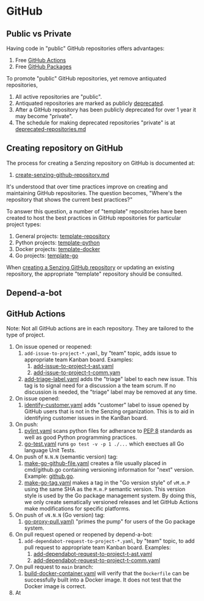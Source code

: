 # GitHub

## Public vs Private

Having code in "public" GitHub repositories offers advantages:

1. Free [GitHub Actions](https://docs.github.com/en/billing/managing-billing-for-github-actions/about-billing-for-github-actions)
1. Free [GitHub Packages](https://docs.github.com/en/packages/learn-github-packages/introduction-to-github-packages#about-billing-for-github-packages)

To promote "public" GitHub repositories, yet remove antiquated repositories,

1. All active repositories are "public".
1. Antiquated repositories are marked as publicly
   [deprecated](../../HOWTO/deprecate-a-github-repository.md).
1. After a GitHub repository has been publicly deprecated for over 1 year
   it may become "private".
1. The schedule for making deprecated repositories "private" is at
   [deprecated-repositories.md](../../lists/deprecated-repositories.md)

## Creating repository on GitHub

The process for creating a Senzing repository on GitHub is documented at:

1. [create-senzing-github-repository.md](https://github.com/Senzing/knowledge-base/blob/main/HOWTO/create-senzing-github-repository.md)

It's understood that over time practices improve on creating and maintaining GitHub repositories.
The question becomes, "Where's the repository that shows the current best practices?"

To answer this question, a number of "template" repositories have been created to host the best practices
in GitHub repositories for particular project types:

1. General projects: [template-repository](https://github.com/Senzing/template-python)
1. Python projects: [template-python](https://github.com/Senzing/template-python)
1. Docker projects: [template-docker](https://github.com/Senzing/template-docker)
1. Go projects: [template-go](https://github.com/Senzing/template-go)

When
[creating a Senzing GitHub repository](https://github.com/Senzing/knowledge-base/blob/main/HOWTO/create-senzing-github-repository.md)
or updating an existing repository,
the appropriate "template" repository should be consulted.

## Depend-a-bot

## GitHub Actions

Note: Not all GitHub actions are in each repository.
They are tailored to the type of project.

1. On issue opened or reopened:
    1. `add-issue-to-project-*.yaml`, by "team" topic, adds issue to appropriate team Kanban board.
       Examples:
        1. [add-issue-to-project-t-ast.yaml](https://github.com/Senzing/template-repository/blob/main/.github/workflows/add-issue-to-project-t-ast.yaml)
        1. [add-issue-to-project-t-comm.yam](https://github.com/Senzing/template-repository/blob/main/.github/workflows/add-issue-to-project-t-comm.yaml)
    1. [add-triage-label.yaml](https://github.com/Senzing/template-repository/blob/main/.github/workflows/add-triage-label.yaml)
       adds the "triage" label to each new issue.
       This tag is to signal need for a discussion a the team scrum.
       If no discussion is needed, the "triage" label may be removed at any time.
1. On issue opened:
    1. [identify-customer.yaml](https://github.com/Senzing/template-repository/blob/main/.github/workflows/identify-customer.yaml)
       adds "customer" label to issue opened by GitHub users that is not in the Senzing organization.
       This is to aid in identifying customer issues in the KanBan board.
1. On push:
    1. [pylint.yaml](https://github.com/Senzing/template-python/blob/main/.github/workflows/pylint.yaml) scans python files for adherance to
       [PEP 8](https://peps.python.org/pep-0008/) standards as well as good Python programming practices.
    1. [go-test.yaml](https://github.com/Senzing/template-go/blob/main/.github/workflows/go-test.yaml)
       runs `go test -v -p 1 ./...` which exectues all Go language Unit Tests.
1. On push of `N.N.N` (semantic version) tag:
    1. [make-go-github-file.yaml](https://github.com/Senzing/template-go/blob/main/.github/workflows/make-go-github-file.yaml)
       creates a file usually placed in cmd/github.go containing versioning information for "next" version.
       Example: [github.go](https://github.com/Senzing/init-database/blob/main/cmd/github.go).
    1. [make-go-tag.yaml](https://github.com/Senzing/template-go/blob/main/.github/workflows/make-go-tag.yaml)
        makes a tag in the "Go version style" of `vM.m.P` using the same SHA as the `M.m.P` semantic version.
        This version style is used by the Go package management system.
        By doing this, we only create sematically versioned releases and let GitHub Actions make modifications
        for specific platforms.
1. On push of `vN.N.N` (Go version) tag:
    1. [go-proxy-pull.yaml)](https://github.com/Senzing/template-go/blob/main/.github/workflows/go-proxy-pull.yaml)
       "primes the pump" for users of the Go package system.
1. On pull request opened or reopened by depend-a-bot:
    1. `add-dependabot-request-to-project-*.yaml`, by "team" topic, to add pull request to appropriate team Kanban board.
       Examples:
        1. [add-dependabot-request-to-project-t-ast.yaml](https://github.com/Senzing/template-repository/blob/main/.github/workflows/add-dependabot-request-to-project-t-ast.yaml)
        1. [add-dependabot-request-to-project-t-comm.yaml](https://github.com/Senzing/template-repository/blob/main/.github/workflows/add-dependabot-request-to-project-t-comm.yaml)
1. On pull request to `main` branch:
    1. [build-docker-container.yaml](https://github.com/Senzing/template-docker/blob/main/.github/workflows/build-docker-container.yaml)
       will verify that the `Dockerfile` can be successfully built into a Docker image.
       It does not test that the Docker image is correct.
1. At
